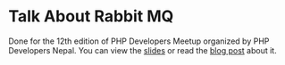 # Talk About Rabbit MQ

Done for the 12th edition of PHP Developers Meetup organized by PHP Developers Nepal. You can view the [slides](http://geshan.com.np/rabbitmq-talk)
or read the [blog post](http://geshan.com.np/blog/2014/08/basic-overview-of-message-queues-rabbit/) about it.